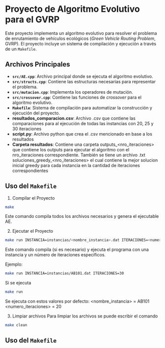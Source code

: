 # Proyecto de Algoritmo Evolutivo para el GVRP

Este proyecto implementa un algoritmo evolutivo para resolver el problema de enrutamiento de vehículos ecológicos (*Green Vehicle Routing Problem*, GVRP). El proyecto incluye un sistema de compilación y ejecución a través de un `Makefile`.

## Archivos Principales

- **`src/AE.cpp`**: Archivo principal donde se ejecuta el algoritmo evolutivo.
- **`src/structs.cpp`**: Contiene las estructuras necesarias para representar el problema.
- **`src/mutacion.cpp`**: Implementa los operadores de mutación.
- **`src/crossover.cpp`**: Contiene las funciones de *crossover* para el algoritmo evolutivo.
- **`Makefile`**: Sistema de compilación para automatizar la construcción y ejecución del proyecto.
- **resultados_comparacion.csv**: Archivo .csv que contiene las comparaciones para al ejecución de todas las instancias con 20, 25 y 30 iteraciones
- **script.py**: Archivo python que crea el .csv mencionado en base a los resultados
- **Carpeta resultados**: Contiene una carpeta outputs_<nro_iteraciones> que contiene los outputs para ejecutar el algoritmo con el nro_iteraciones correspondiente. También se tiene un archivo .txt soluciones_greedy_<nro_iteraciones> el cual contiene la mejor solucion inicial greedy para cada instancia en la cantidad de iteraciones correspondientes
## Uso del `Makefile`

1. Compilar el Proyecto
```bash
make
```

Este comando compila todos los archivos necesarios y genera el ejecutable AE.

2. Ejecutar el Proyecto
```bash
make run INSTANCIA=instancias/<nombre_instancia>.dat ITERACIONES=<numero_iteraciones>
```
Este comando compila (si es necesario) y ejecuta el programa con una instancia y un número de iteraciones específicos.

Ejemplo:

```bash
make run INSTANCIA=instancias/AB101.dat ITERACIONES=30
```

Si se ejecuta 
```bash
make run
```
Se ejecuta con estos valores por defecto: 
<nombre_instancia> = AB101
<numero_iteraciones> = 20

3. Limpiar archivos
Para limpiar los archivos se puede escribir el comando
```bash
make clean
```

## Uso del `Makefile`
